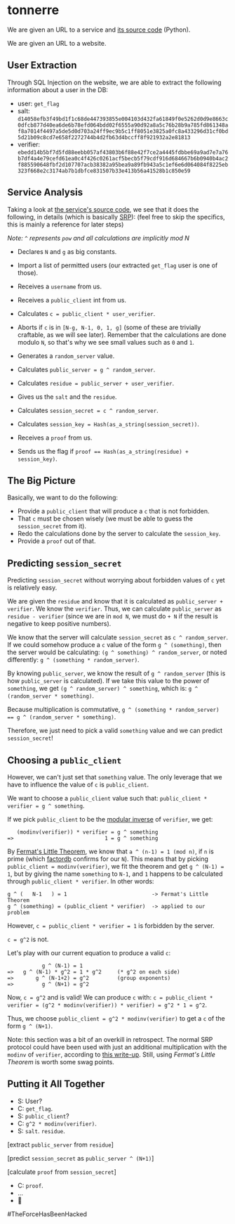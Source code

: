 # tonnerre

We are given an URL to a service and
[its source code](public_server_ea2e768e20e89fb1aafbbc547cdb4636.py) (Python).

We are given an URL to a website.

## User Extraction
Through SQL Injection on the website, we are able to extract the following
information about a user in the DB:

- user: `get_flag`
- salt: `d14058efb3f49bd1f1c68de447393855e004103d432fa61849f0e5262d0d9e8663c0dfcb877d40ea6de6b78efd064bdd02f6555a90d92a8a5c76b28b9a785fd861348af8a7014f4497a5de5d0d703a24ff9ec9b5c1ff8051e3825a0fc8a433296d31cf0bd5d21b09c8cd7e658f2272744b4d2fb63d4bccff8f921932a2e81813`
- verifier: `ebedd14b5bf7d5fd88eebb057af43803b6f88e42f7ce2a4445fdbbe69a9ad7e7a76b7df4a4e79cefd61ea0c4f426c0261acf5becb5f79cdf916d684667b6b0940b4ac2f885590648fbf2d107707acb38382a95bea9a89fb943a5c1ef6e6d064084f8225eb323f668e2c3174ab7b1dbfce831507b33e413b56a41528b1c850e59`

## Service Analysis
Taking a look at [the service's source code](public_server_ea2e768e20e89fb1aafbbc547cdb4636.py),
we see that it does the following, in details (which is basically [SRP](https://en.wikipedia.org/wiki/Secure_Remote_Password_protocol)): (feel free to skip the specifics, this is
mainly a reference for later steps)

*Note: `^` represents `pow` and all calculations are implicitly mod N*

- Declares `N` and `g` as big constants.
- Import a list of permitted users (our extracted `get_flag` user is one of those).

- Receives a `username` from us.
- Receives a `public_client` int from us.

- Calculates `c = public_client * user_verifier`.
- Aborts if `c` is in `[N-g, N-1, 0, 1, g]` (some of these are trivially
craftable, as we will see later). Remember that the calculations are done modulo
`N`, so that's why we see small values such as `0` and `1`.


- Generates a `random_server` value.
- Calculates `public_server = g ^ random_server`.
- Calculates `residue = public_server + user_verifier`.

- Gives us the `salt` and the `residue`.

- Calculates `session_secret = c ^ random_server`.
- Calculates `session_key = Hash(as_a_string(session_secret))`.

- Receives a `proof` from us.
- Sends us the flag if `proof == Hash(as_a_string(residue) + session_key)`.

## The Big Picture
Basically, we want to do the following:

- Provide a `public_client` that will produce a `c` that is not forbidden.
- That `c` must be chosen wisely (we must be able to guess the `session_secret`
  from it).
- Redo the calculations done by the server to calculate the `session_key`.
- Provide a `proof` out of that.

## Predicting `session_secret`
Predicting `session_secret` without worrying about forbidden values of `c` yet
is relatively easy.

We are given the `residue` and know that it is calculated as
`public_server + verifier`. We know the `verifier`. Thus, we can calculate
`public_server` as `residue - verifier` (since we are in `mod N`, we must do
`+ N` if the result is negative to keep positive numbers).

We know that the server will calculate `session_secret` as `c ^ random_server`.
If we could somehow produce a `c` value of the form `g ^ (something)`, then the
server would be calculating: `(g ^ something) ^ random_server`, or noted
differently: `g ^ (something * random_server)`.

By knowing `public_server`, we know the result of `g ^ random_server` (this is
how `public_server` is calculated). If we take this value to the power of
`something`, we get `(g ^ random_server) ^ something`, which is:
`g ^ (random_server * something)`.

Because multiplication is commutative,
`g ^ (something * random_server) == g ^ (random_server * something)`.

Therefore, we just need to pick a valid `something` value and we can predict
`session_secret`!

## Choosing a `public_client`
However, we can't just set that `something` value. The only leverage that we
have to influence the value of `c` is `public_client`.

We want to choose a `public_client` value such that:
`public_client * verifier = g ^ something`.

If we pick `public_client` to be the [modular inverse](https://en.wikipedia.org/wiki/Modular_multiplicative_inverse)
of `verifier`, we get:

```
   (modinv(verifier)) * verifier = g ^ something
=>                             1 = g ^ something
```

By [Fermat's Little Theorem](https://en.wikipedia.org/wiki/Fermat%27s_little_theorem),
we know that `a ^ (n-1) = 1 (mod n)`, if `n` is prime (which [factordb](http://factordb.com/index.php?query=168875487862812718103814022843977235420637243601057780595044400667893046269140421123766817420546087076238158376401194506102667350322281734359552897112157094231977097740554793824701009850244904160300597684567190792283984299743604213533036681794114720417437224509607536413793425411636411563321303444740798477587) confirms for our `N`).
This means that by picking `public_client = modinv(verifier)`, we fit the
theorem and get `g ^ (N-1) = 1`, but by giving the name `something` to `N-1`,
and `1` happens to be calculated through `public_client * verifier`. In other
words:

```
g ^ (   N-1   ) = 1                           -> Fermat's Little Theorem
g ^ (something) = (public_client * verifier)  -> applied to our problem
```

However, `c = public_client * verifier = 1` is forbidden by the server.

`c = g^2` is not.

Let's play with our current equation to produce a valid `c`:
```
           g ^ (N-1) = 1
=>   g ^ (N-1) * g^2 = 1 * g^2     (* g^2 on each side)
=>       g ^ (N-1+2) = g^2         (group exponents)
=>         g ^ (N+1) = g^2
```

Now, `c = g^2` and is valid! We can produce `c` with:
`c = public_client * verifier = (g^2 * modinv(verifier)) * verifier) = g^2 * 1 = g^2`.

Thus, we choose `public_client = g^2 * modinv(verifier)` to get a `c` of the
form `g ^ (N+1)`.

Note: this section was a bit of an overkill in retrospect. The normal SRP
protocol could have been used with just an additional multiplication with the
`modinv` of `verifier`, according to [this write-up](http://duksctf.github.io/PCTF2016-tonnerre/).
Still, using *Fermat's Little Theorem* is worth some swag points.

## Putting it All Together
- S: User?
- C: `get_flag`.
- S: `public_client`?
- C: `g^2 * modinv(verifier)`.
- S: `salt`. `residue`.

[extract `public_server` from `residue`]

[predict `session_secret` as `public_server ^ (N+1)`]

[calculate `proof` from `session_secret`]

- C: `proof`.
- ...
- :tada:

\#TheForceHasBeenHacked
